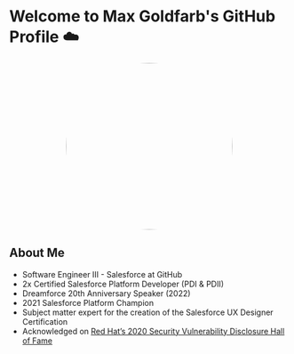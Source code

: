 <h1>Welcome to Max Goldfarb's GitHub Profile ☁️</h1>

<p align="center">
<span><img src="https://user-images.githubusercontent.com/22826414/188963864-59131c28-f74e-4322-a541-e0bcfb028ef9.gif" height="auto" width="300" style="border-radius: 50% !important;"></img></span>
</p>

## About Me
- Software Engineer III - Salesforce at GitHub
- 2x Certified Salesforce Platform Developer (PDI & PDII)
- Dreamforce 20th Anniversary Speaker (2022)
- 2021 Salesforce Platform Champion
- Subject matter expert for the creation of the Salesforce UX Designer Certification
- Acknowledged on [Red Hat’s 2020 Security Vulnerability Disclosure Hall of Fame](https://access.redhat.com/articles/66234)
